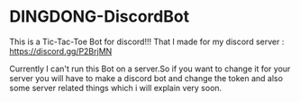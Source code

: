 # DINGDONG-DiscordBot
This is a Tic-Tac-Toe Bot for discord!!!
That I made for my discord server : https://discord.gg/P2BrjMN 

Currently I can't run this Bot on a server.So if you want to change it for your server you will have to make a discord bot and change the token and also some server related things which i will explain very soon.
